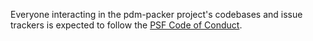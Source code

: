 Everyone interacting in the pdm-packer project's codebases and issue trackers is expected to
follow the [PSF Code of Conduct](https://www.python.org/psf/conduct/).

